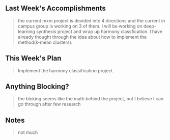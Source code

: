 ## Last Week's Accomplishments

>the current mxm project is devided into 4 directions and the current in campus group is working
on 3 of them. I will be working on deep-learning synthesis project and wrap up harmony classfication. 
I have already thought through the idea about how to implement the method(k-mean clusters).


## This Week's Plan

> Implement the harmony classification project.

## Anything Blocking?

> the bloking seems like the math behind the project, but I believe I can go through after few research

## Notes

> not much
